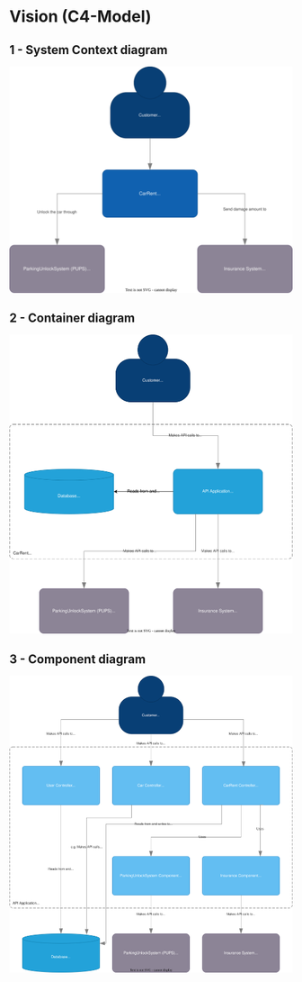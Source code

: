 # Vision (C4-Model)

## 1 - System Context diagram
![vision](diagrams/context-diagram.drawio.svg)

## 2 - Container diagram
![vision](diagrams/container-diagram.drawio.svg)

## 3 - Component diagram
![vision](diagrams/component-diagram.drawio.svg)